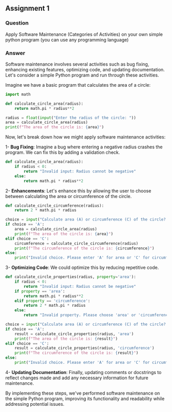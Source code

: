 ## Assignment 1

### Question 

Apply Software Maintenance (Categories of Activities) on your own simple python  program (you can use any programming language)

### Answer

Software maintenance involves several activities such as bug fixing, enhancing existing features, optimizing code, and updating documentation. Let's consider a simple Python program and run through these activities.

Imagine we have a basic program that calculates the area of a circle:

```python
import math

def calculate_circle_area(radius):
    return math.pi * radius**2

radius = float(input("Enter the radius of the circle: "))
area = calculate_circle_area(radius)
print(f"The area of the circle is: {area}")
```

Now, let's break down how we might apply software maintenance activities:

1- **Bug Fixing**: Imagine a bug where entering a negative radius crashes the program. We can fix this by adding a validation check.

```python
def calculate_circle_area(radius):
    if radius < 0:
        return "Invalid input: Radius cannot be negative"
    else:
        return math.pi * radius**2
```

2- **Enhancements**: Let's enhance this by allowing the user to choose between calculating the area or circumference of the circle.

```python
def calculate_circle_circumference(radius):
    return 2 * math.pi * radius

choice = input("Calculate area (A) or circumference (C) of the circle? ").upper()
if choice == 'A':
    area = calculate_circle_area(radius)
    print(f"The area of the circle is: {area}")
elif choice == 'C':
    circumference = calculate_circle_circumference(radius)
    print(f"The circumference of the circle is: {circumference}")
else:
    print("Invalid choice. Please enter 'A' for area or 'C' for circumference.")
```

3- **Optimizing Code**: We could optimize this by reducing repetitive code.

```python
def calculate_circle_properties(radius, property='area'):
    if radius < 0:
        return "Invalid input: Radius cannot be negative"
    if property == 'area':
        return math.pi * radius**2
    elif property == 'circumference':
        return 2 * math.pi * radius
    else:
        return "Invalid property. Please choose 'area' or 'circumference'."

choice = input("Calculate area (A) or circumference (C) of the circle? ").upper()
if choice == 'A':
    result = calculate_circle_properties(radius, 'area')
    print(f"The area of the circle is: {result}")
elif choice == 'C':
    result = calculate_circle_properties(radius, 'circumference')
    print(f"The circumference of the circle is: {result}")
else:
    print("Invalid choice. Please enter 'A' for area or 'C' for circumference.")
```
4- **Updating Documentation**: Finally, updating comments or docstrings to reflect changes made and add any necessary information for future maintenance.

By implementing these steps, we've performed software maintenance on the simple Python program, improving its functionality and readability while addressing potential issues.